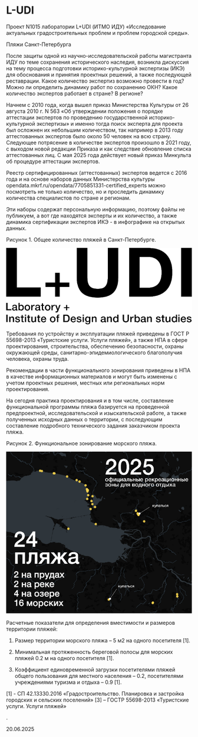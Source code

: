 # L-UDI

Проект N1015 лаборатории L+UDI (ИТМО ИДУ) «Исследование актуальных градостроительных проблем и проблем городской среды».

Пляжи Санкт-Петербурга

После защиты одной из научно-исследовательской работы магистранта ИДУ по теме сохранения исторического наследия, возникла дискуссия на тему процесса подготовки историко-культурной экспертизы (ИКЭ) для обоснования и принятия проектных решений, а также последующей реставрации. Какое количество экспертиз возможно провести в год?  Можно ли определить динамику работ по сохранению ОКН? Какое количество экспертов работает в стране?  В регионе?

Начнем с 2010 года, когда вышел приказ Министерства Культуры от 26 августа 2010 г. N 563 «Об утверждении положения о порядке аттестации экспертов по проведению государственной историко-культурной экспертизы» и именно тогда поиск эксперта для проекта был осложнен их небольшим количеством, так например в 2013 году аттестованных экспертов было около 50 человек на всю страну.
Следующее потрясение в количестве экспертов произошло в 2021 году, с выходом новой редакции Приказа и как следствие обновление списка аттестованных лиц. С мая 2025 года действует новый приказ Минкульта об процедуре аттестации экспертов.

Реестр сертифицированных (аттестованных) экспертов ведется с 2016 года и на основе наборов данных Министерства культуры opendata.mkrf.ru/opendata/7705851331-certified\_experts можно посмотреть не только количество, но и проследить динамику количества специалистов по стране и регионам.

Эти наборы содержат персональную информацию, поэтому файлы не публикуем, а вот где находятся эксперты и их количество, а также динамика сертификации экспертов ИКЭ - в инфографике на открытых данных.

Рисунок 1. Общее количество пляжей в Санкт-Петербурге.

![Рисунок 1](images/n1015_img_1.png)

Требования по устройству и эксплуатации пляжей приведены в ГОСТ Р 55698-2013 «Туристские услуги. Услуги пляжей», а также НПА в сфере проектирования, строительства, обеспечению безопасности, охраны окружающей среды, санитарно-эпидемиологического благополучия человека, охраны труда.

Рекомендации в части функционального зонирования приведены в НПА в качестве информационных материалов и могут быть изменены с учетом проектных решения, местных или региональных норм проектирования.

На сегодня практика проектирования и в том числе, составление функциональной программы пляжа базируется на проведенной предпроектной, исследовательской и изыскательской работе, а также полученных исходных данных о территории, с последующим составление подробного технического задания заказчиком проекта пляжа.

Рисунок 2. Функциональное зонирование морского пляжа.

![Рисунок 2](images/n1015_img_2.png)

Расчетные показатели для определения вместимости и размеров территории пляжей:

1. Размер территории морского пляжа – 5 м2 на одного посетителя \[1].

2. Минимальная протяженность береговой полосы для морских пляжей 0.2 м на одного посетителя \[1].

3. Коэффициент единовременной загрузки посетителями пляжей общего пользования для местного населения – 0.2, посетителями учреждениями туризма и отдыха – 0.9 \[1].

\[1] - СП 42.13330.2016 «Градостроительство. Планировка и застройка городских и сельских поселений»
\[3] – ГОСТР 55698-2013 «Туристские услуги. Услуги пляжей»

.

20.06.2025
